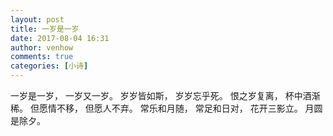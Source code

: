 ```yaml
---
layout: post
title: 一岁是一岁
date: 2017-08-04 16:31
author: venhow
comments: true
categories: [小诗]
---
```

一岁是一岁，
一岁又一岁。
岁岁皆如斯，
岁岁忘乎死。
恨之岁复离，
杯中酒渐稀。
但愿情不移，
但愿人不弃。
常乐和月随，
常足和日对，
花开三影立。
月圆是除夕。
